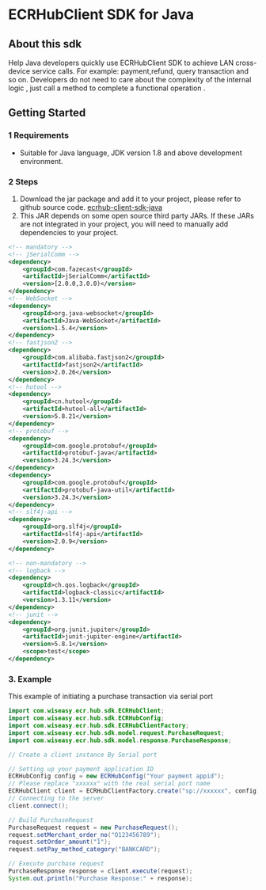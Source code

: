 # ECRHubClient SDK for Java

## About this sdk
Help Java developers quickly use ECRHubClient SDK to achieve LAN cross-device service calls. For example: payment,refund, query transaction and so on. Developers do not need to care about the complexity of the internal logic , just call a method to complete a functional operation .

## Getting Started

### 1 Requirements
- Suitable for Java language, JDK version 1.8 and above development environment.

### 2 Steps
1. Download the jar package and add it to your project, please refer to github source code. <a href = "https://github.com/paycloud-open/ecrhub-client-sdk-java" target = "_blank">ecrhub-client-sdk-java</a>
2. This JAR depends on some open source third party JARs. If these JARs are not integrated in your project, you will need to manually add dependencies to your project.

```XML
<!-- mandatory -->
<!-- jSerialComm -->
<dependency>
    <groupId>com.fazecast</groupId>
    <artifactId>jSerialComm</artifactId>
    <version>[2.0.0,3.0.0)</version>
</dependency>
<!-- WebSocket -->
<dependency>
    <groupId>org.java-websocket</groupId>
    <artifactId>Java-WebSocket</artifactId>
    <version>1.5.4</version>
</dependency>
<!-- fastjson2 -->
<dependency>
    <groupId>com.alibaba.fastjson2</groupId>
    <artifactId>fastjson2</artifactId>
    <version>2.0.26</version>
</dependency>
<!-- hutool -->
<dependency>
    <groupId>cn.hutool</groupId>
    <artifactId>hutool-all</artifactId>
    <version>5.8.21</version>
</dependency>
<!-- protobuf -->
<dependency>
    <groupId>com.google.protobuf</groupId>
    <artifactId>protobuf-java</artifactId>
    <version>3.24.3</version>
</dependency>
<dependency>
    <groupId>com.google.protobuf</groupId>
    <artifactId>protobuf-java-util</artifactId>
    <version>3.24.3</version>
</dependency>
<!-- slf4j-api -->
<dependency>
    <groupId>org.slf4j</groupId>
    <artifactId>slf4j-api</artifactId>
    <version>2.0.9</version>
</dependency>

<!-- non-mandatory -->
<!-- logback -->
<dependency>
    <groupId>ch.qos.logback</groupId>
    <artifactId>logback-classic</artifactId>
    <version>1.3.11</version>
</dependency>
<!-- junit -->
<dependency>
    <groupId>org.junit.jupiter</groupId>
    <artifactId>junit-jupiter-engine</artifactId>
    <version>5.8.1</version>
    <scope>test</scope>
</dependency>
```

### 3. Example
This example of initiating a purchase transaction via serial port

```java
import com.wiseasy.ecr.hub.sdk.ECRHubClient;
import com.wiseasy.ecr.hub.sdk.ECRHubConfig;
import com.wiseasy.ecr.hub.sdk.ECRHubClientFactory;
import com.wiseasy.ecr.hub.sdk.model.request.PurchaseRequest;
import com.wiseasy.ecr.hub.sdk.model.response.PurchaseResponse;

// Create a client instance By Serial port

// Setting up your payment application ID
ECRHubConfig config = new ECRHubConfig("Your payment appid");
// Please replace "xxxxxx" with the real serial port name
ECRHubClient client = ECRHubClientFactory.create("sp://xxxxxx", config);
// Connecting to the server
client.connect();

// Build PurchaseRequest
PurchaseRequest request = new PurchaseRequest();
request.setMerchant_order_no("O123456789");
request.setOrder_amount("1");
request.setPay_method_category("BANKCARD");

// Execute purchase request
PurchaseResponse response = client.execute(request);
System.out.println("Purchase Response:" + response);

```